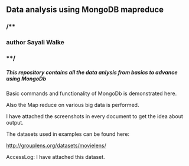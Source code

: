 ## Data analysis using MongoDB mapreduce

### /**

### author Sayali Walke

### **/


##### This repository contains all the data anlysis from basics to advance using MongoDb
Basic commands and functionality of MongoDb is demonstrated here.

Also the Map reduce on various big data is performed.

I have attached the screenshots in every document to get the idea about output.

The datasets used in examples can be found here:

http://grouplens.org/datasets/movielens/

AccessLog:
I have attached this dataset.

